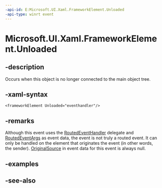 ```yaml
---
-api-id: E:Microsoft.UI.Xaml.FrameworkElement.Unloaded
-api-type: winrt event
---
```


<!-- Event syntax
public event Windows.UI.Xaml.RoutedEventHandler Unloaded
-->

# Microsoft.UI.Xaml.FrameworkElement.Unloaded

## -description
Occurs when this object is no longer connected to the main object tree.

## -xaml-syntax
```xaml
<frameworkElement Unloaded="eventhandler"/>
```


## -remarks
Although this event uses the [RoutedEventHandler](routedeventhandler.md) delegate and [RoutedEventArgs](routedeventargs.md) as event data, the event is not truly a routed event. It can only be handled on the element that originates the event (in other words, the sender). [OriginalSource](routedeventargs_originalsource.md) in event data for this event is always null.

## -examples

## -see-also
